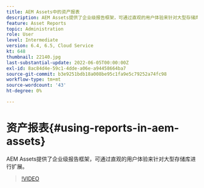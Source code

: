 ```yaml
---
title: AEM Assets中的资产报表
description: AEM Assets提供了企业级报告框架，可通过直观的用户体验来针对大型存储库进行扩展。
feature: Asset Reports
topic: Administration
role: User
level: Intermediate
version: 6.4, 6.5, Cloud Service
kt: 648
thumbnail: 22140.jpg
last-substantial-update: 2022-06-05T00:00:00Z
exl-id: 8ac84d4e-59c1-4dde-a06e-a94458664ba7
source-git-commit: b3e9251bdb18a008be95c1fa9e5c79252a74fc98
workflow-type: tm+mt
source-wordcount: '43'
ht-degree: 0%

---
```


# 资产报表{#using-reports-in-aem-assets}

AEM Assets提供了企业级报告框架，可通过直观的用户体验来针对大型存储库进行扩展。

>[!VIDEO](https://video.tv.adobe.com/v/22140?quality=12&learn=on)
